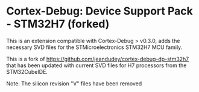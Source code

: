 # Cortex-Debug: Device Support Pack - STM32H7 (forked)

This is an extension compatible with Cortex-Debug > v0.3.0, adds the necessary
SVD files for the STMicroelectronics STM32H7 MCU family.

This is a fork of https://github.com/jeandudey/cortex-debug-dp-stm32h7 that has
been updated with current SVD files for H7 processors from the STM32CubeIDE.

Note: The silicon revision "V" files have been removed